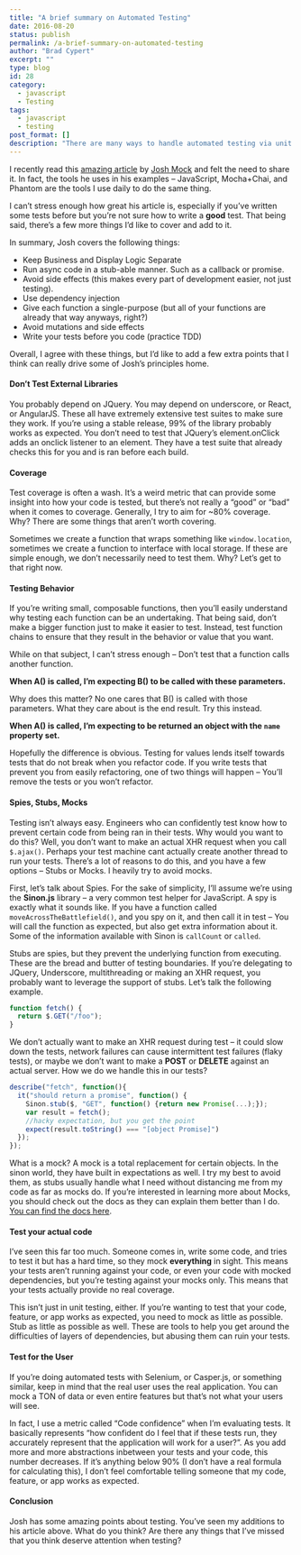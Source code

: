 ```yaml
---
title: "A brief summary on Automated Testing"
date: 2016-08-20
status: publish
permalink: /a-brief-summary-on-automated-testing
author: "Brad Cypert"
excerpt: ""
type: blog
id: 28
category:
  - javascript
  - Testing
tags:
  - javascript
  - testing
post_format: []
description: "There are many ways to handle automated testing via unit tests, but these tips are some of my favorite."
---
```


I recently read this [amazing article](https://www.toptal.com/javascript/writing-testable-code-in-javascript) by [Josh Mock](https://twitter.com/joshmock) and felt the need to share it. In fact, the tools he uses in his examples – JavaScript, Mocha+Chai, and Phantom are the tools I use daily to do the same thing.

I can’t stress enough how great his article is, especially if you’ve written some tests before but you’re not sure how to write a **good** test. That being said, there’s a few more things I’d like to cover and add to it.

In summary, Josh covers the following things:

- Keep Business and Display Logic Separate
- Run async code in a stub-able manner. Such as a callback or promise.
- Avoid side effects (this makes every part of development easier, not just testing).
- Use dependency injection
- Give each function a single-purpose (but all of your functions are already that way anyways, right?)
- Avoid mutations and side effects
- Write your tests before you code (practice TDD)

Overall, I agree with these things, but I’d like to add a few extra points that I think can really drive some of Josh’s principles home.

#### Don’t Test External Libraries

You probably depend on JQuery. You may depend on underscore, or React, or AngularJS. These all have extremely extensive test suites to make sure they work. If you’re using a stable release, 99% of the library probably works as expected. You don’t need to test that JQuery’s element.onClick adds an onclick listener to an element. They have a test suite that already checks this for you and is ran before each build.

#### Coverage

Test coverage is often a wash. It’s a weird metric that can provide some insight into how your code is tested, but there’s not really a “good” or “bad” when it comes to coverage. Generally, I try to aim for ~80% coverage. Why? There are some things that aren’t worth covering.

Sometimes we create a function that wraps something like `window.location`, sometimes we create a function to interface with local storage. If these are simple enough, we don’t necessarily need to test them. Why? Let’s get to that right now.

#### Testing Behavior

If you’re writing small, composable functions, then you’ll easily understand why testing each function can be an undertaking. That being said, don’t make a bigger function just to make it easier to test. Instead, test function chains to ensure that they result in the behavior or value that you want.

While on that subject, I can’t stress enough – Don’t test that a function calls another function.

**When A() is called, I’m expecting B() to be called with these parameters.**

Why does this matter? No one cares that B() is called with those parameters. What they care about is the end result. Try this instead.

**When A() is called, I’m expecting to be returned an object with the `name` property set.**

Hopefully the difference is obvious. Testing for values lends itself towards tests that do not break when you refactor code. If you write tests that prevent you from easily refactoring, one of two things will happen – You’ll remove the tests or you won’t refactor.


#### Spies, Stubs, Mocks

Testing isn’t always easy. Engineers who can confidently test know how to prevent certain code from being ran in their tests. Why would you want to do this? Well, you don’t want to make an actual XHR request when you call `$.ajax()`. Perhaps your test machine cant actually create another thread to run your tests. There’s a lot of reasons to do this, and you have a few options – Stubs or Mocks. I heavily try to avoid mocks.

First, let’s talk about Spies. For the sake of simplicity, I’ll assume we’re using the **Sinon.js** library – a very common test helper for JavaScript. A spy is exactly what it sounds like. If you have a function called `moveAcrossTheBattlefield()`, and you spy on it, and then call it in test – You will call the function as expected, but also get extra information about it. Some of the information available with Sinon is `callCount` or `called`.

Stubs are spies, but they prevent the underlying function from executing. These are the bread and butter of testing boundaries. If you’re delegating to JQuery, Underscore, multithreading or making an XHR request, you probably want to leverage the support of stubs. Let’s talk the following example.

```javascript
function fetch() {
  return $.GET("/foo");
}
```

We don’t actually want to make an XHR request during test – it could slow down the tests, network failures can cause intermittent test failures (flaky tests), or maybe we don’t want to make a **POST** or **DELETE** against an actual server. How we do we handle this in our tests?

```javascript
describe("fetch", function(){
  it("should return a promise", function() {
    Sinon.stub($, "GET", function() {return new Promise(...);});
    var result = fetch();
    //hacky expectation, but you get the point
    expect(result.toString() === "[object Promise]")
  });
});

```

What is a mock? A mock is a total replacement for certain objects. In the sinon world, they have built in expectations as well. I try my best to avoid them, as stubs usually handle what I need without distancing me from my code as far as mocks do. If you’re interested in learning more about Mocks, you should check out the docs as they can explain them better than I do. [You can find the docs here](http://sinonjs.org/).

#### Test your actual code

I’ve seen this far too much. Someone comes in, write some code, and tries to test it but has a hard time, so they mock **everything** in sight. This means your tests aren’t running against your code, or even your code with mocked dependencies, but you’re testing against your mocks only. This means that your tests actually provide no real coverage.

This isn’t just in unit testing, either. If you’re wanting to test that your code, feature, or app works as expected, you need to mock as little as possible. Stub as little as possible as well. These are tools to help you get around the difficulties of layers of dependencies, but abusing them can ruin your tests.

#### Test for the User

If you’re doing automated tests with Selenium, or Casper.js, or something similar, keep in mind that the real user uses the real application. You can mock a TON of data or even entire features but that’s not what your users will see.

In fact, I use a metric called “Code confidence” when I’m evaluating tests. It basically represents “how confident do I feel that if these tests run, they accurately represent that the application will work for a user?”. As you add more and more abstractions inbetween your tests and your code, this number decreases. If it’s anything below 90% (I don’t have a real formula for calculating this), I don’t feel comfortable telling someone that my code, feature, or app works as expected.

#### Conclusion

Josh has some amazing points about testing. You’ve seen my additions to his article above. What do you think? Are there any things that I’ve missed that you think deserve attention when testing?

